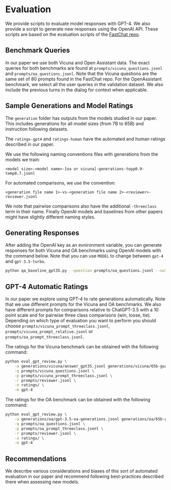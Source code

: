 # Evaluation

We provide scripts to evaluate model responses with GPT-4. We also provide a script to generate new responses using the OpenAI API. These scripts are based on the evaluation scripts of the [FastChat repo](https://github.com/lm-sys/FastChat/tree/main/fastchat/eval).

## Benchmark Queries
In our paper we use both Vicuna and Open Assistant data. The exact queries for both benchmarks are found at `prompts/vicuna_questions.jsonl` and `prompts/oa_questions.jsonl`. Note that the Vicuna questions are the same set of 80 prompts found in the FastChat repo. For the OpenAssistant benchmark, we select all the user queries in the validation dataset. We also include the previous turns in the dialog for context when applicable.

## Sample Generations and Model Ratings
The `generation` folder has outputs from the models studied in our paper. This includes generations for all model sizes (from 7B to 65B) and instruction following datasets.

The `ratings-gpt4` and `ratings-human` have the automated and human ratings described in our paper.

We use the following naming conventions files with generations from the models we train:
```
<model size>-<model name>-[oa or vicuna]-generations-topp0.9-temp0.7.jsonl
```

For automated comparisons, we use the convention:
```
<generation file name 1>-vs-<generation file name 2>-<reviewer>-reviewer.jsonl
```
We note that pairwise comparisons also have the additional `-threeclass` term in their name. Finally OpenAI models and baselines from other papers might have slightly different naming styles.


## Generating Responses
After adding the OpenAI key as an evnironment variable, you can generate responses for both Vicuna and OA benchmarks using OpenAI models with the command below. Note that you can use `MODEL` to change between `gpt-4` and `gpt-3.5-turbo`.

```bash
python qa_baseline_gpt35.py --question prompts/oa_questions.jsonl --output generations/answer_gpt35.jsonl
```

## GPT-4 Automatic Ratings
In our paper we explore using GPT-4 to rate generations automatically. Note that we use different prompts for the Vicuna and OA benchmarks. We also have different prompts for comparisons relative to ChatGPT-3.5 with a 10 point scale and for pairwise three class comparisons (win, loose, tie). Depending on which type of evaluation you want to perform you should choose `prompts/vicuna_prompt_threeclass.jsonl`, `prompts/vicuna_prompt_relative.jsonl` or `prompts/oa_prompt_threeclass.jsonl`.

The ratings for the Vicuna benchmark can be obtained with the following command:

```bash
python eval_gpt_review.py \
    -a generations/vicuna/answer_gpt35.jsonl generations/vicuna/65b-guanaco-vicuna-generations-topp0.9-beam1.jsonl \
    -q prompts/vicuna_questions.jsonl \
    -p prompts/vicuna_prompt_threeclass.jsonl \
    -r prompts/reviewer.jsonl \
    -o ratings/ \
    -m gpt-4
```

The ratings for the OA benchmark can be obtained with the following command:

```bash
python eval_gpt_review.py \
    -a generations/oa/gpt-3.5-oa-generations.jsonl generations/oa/65b-guanaco-oa-generations-topp0.9-beam1.jsonl \
    -q prompts/oa_questions.jsonl \
    -p prompts/oa_prompt_threeclass.jsonl \
    -r prompts/reviewer.jsonl \
    -o ratings/ \
    -m gpt-4
```

## Recommendations

We describe various considerations and biases of this sort of automated evaluation in our paper and recommend following best-practices described there when assessing new models.
